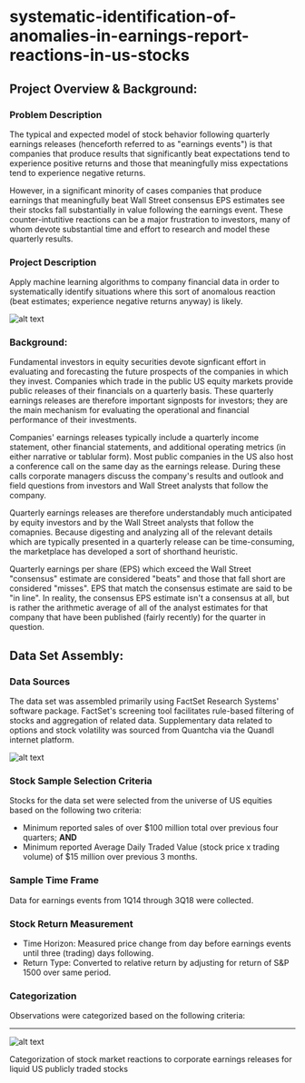 # systematic-identification-of-anomalies-in-earnings-report-reactions-in-us-stocks

## Project Overview & Background:

### Problem Description
The typical and expected model of stock behavior following quarterly earnings releases (henceforth referred to as "earnings events") is that companies that produce results that significantly beat expectations tend to experience positive returns and those that meaningfully miss expectations tend to experience negative returns.

However, in a significant minority of cases companies that produce earnings that meaningfully beat Wall Street consensus EPS estimates see their stocks fall substantially in value following the earnings event. These counter-intutitive reactions can be a major frustration to investors, many of whom devote substantial time and effort to research and model these quarterly results. 

### Project Description
Apply machine learning algorithms to company financial data in order to systematically identify situations where this sort of anomalous reaction (beat estimates; experience negative returns anyway) is likely.

![alt text](https://github.com/jlewis425/anomalies-in-earnings-release-reactions/blob/master/Project_overview.png)

### Background:
Fundamental investors in equity securities devote signficant effort in evaluating and forecasting the future
prospects of the companies in which they invest. Companies which trade in the public US equity markets provide
public releases of their financials on a quarterly basis. These quarterly earnings releases are therefore 
important signposts for investors; they are the main mechanism for evaluating the operational and financial
performance of their investments. 

Companies' earnings releases typically include a quarterly income statement, other financial statements,
and additional operating metrics (in either narrative or tablular form). Most public companies in the US also host a conference call on the same day as the earnings release. During these calls corporate managers discuss the company's results and outlook and field questions from investors and Wall Street analysts that follow the company.

Quarterly earnings releases are therefore understandably much anticipated by equity investors and by the 
Wall Street analysts that follow the comapnies. Because digesting and analyzing all of the relevant details
which are typically presented in a quarterly release can be time-consuming, the marketplace has developed a 
sort of shorthand heuristic. 

Quarterly earnings per share (EPS) which exceed the Wall Street "consensus" estimate are considered "beats" and those
that fall short are considered "misses". EPS that match the consensus estimate are said to be "in line". 
In reality, the consensus EPS estimate isn't a consensus at all, but is rather the arithmetic average of all of
the analyst estimates for that company that have been published (fairly recently) for the quarter in question.

## Data Set Assembly:

### Data Sources
The data set was assembled primarily using FactSet Research Systems' software package. FactSet's screening tool facilitates rule-based filtering of stocks and aggregation of related data. Supplementary data related to options and stock volatility was sourced from Quantcha via the Quandl internet platform. 

![alt text](https://github.com/jlewis425/anomalies-in-earnings-release-reactions/blob/master/Data_sources.png)

### Stock Sample Selection Criteria
Stocks for the data set were selected from the universe of US equities based on the following two criteria:

* Minimum reported sales of over $100 million total over previous four quarters; **AND**
* Minimum reported Average Daily Traded Value (stock price x trading volume) of $15 million over previous 3 months.

### Sample Time Frame
Data for earnings events from 1Q14 through 3Q18 were collected.

### Stock Return Measurement
* Time Horizon: Measured price change from day before earnings events until three (trading) days following.
* Return Type: Converted to relative return by adjusting for return of S&P 1500 over same period.  

### Categorization
Observations were categorized based on the following criteria:
***************************************************************************************************
![alt text](https://github.com/jlewis425/anomalies-in-earnings-release-reactions/blob/master/Label_generation.png)















Categorization of stock market reactions to corporate earnings releases for liquid US publicly traded stocks
